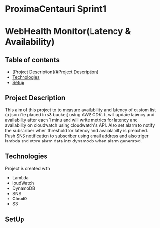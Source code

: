 # ProximaCentauri Sprint1
# WebHealth Monitor(Latency & Availability)

## Table of contents
* [Project Description](#Project Description)
* [Technologies](#technologies)
* [Setup](#setup)


## Project Description
This aim of this project to to measure availability and latency of custom list (a json file placed in s3 bucket) using AWS CDK. It will update latency and availability after each 1 minu and will write metrics for latency and availability on cloudwatch using cloudwatch's API. Also set alarm to notify the subscriber when threshold for latency and avaialabilty is preached. Push SNS notification to subscriber using email address and also triger lambda and store alarm data into dynamodb when alarm generated. 
## Technologies 
Project is created with 
* Lambda
* loudWatch
* DynamoDB
* SNS
* Cloud9
* S3

## SetUp
